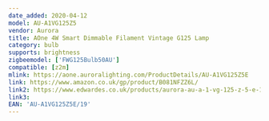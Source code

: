 ```yaml
---
date_added: 2020-04-12
model: AU-A1VG125Z5
vendor: Aurora
title: AOne 4W Smart Dimmable Filament Vintage G125 Lamp
category: bulb
supports: brightness
zigbeemodel: ['FWG125Bulb50AU']
compatible: [z2m]
mlink: https://aone.auroralighting.com/ProductDetails/AU-A1VG125Z5E
link: https://www.amazon.co.uk/gp/product/B081NFZZ6L/
link2: https://www.edwardes.co.uk/products/aurora-au-a-1-vg-125-z-5-e-19-vintage-g-125-es-380-lm
link3: 
EAN: 'AU-A1VG125Z5E/19'
---
```

